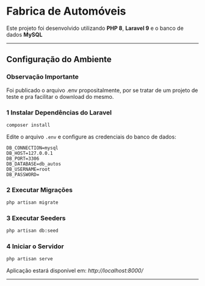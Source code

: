 # Fabrica de Automóveis

Este projeto foi desenvolvido utilizando **PHP 8**, **Laravel 9** e o banco de dados **MySQL**

---

## Configuração do Ambiente

### **Observação Importante**
Foi publicado o arquivo .env propositalmente, por se tratar de um projeto de teste e pra facilitar o download do mesmo.

### 1 Instalar Dependências do Laravel

```bash
composer install
```

Edite o arquivo `.env` e configure as credenciais do banco de dados:

```
DB_CONNECTION=mysql
DB_HOST=127.0.0.1
DB_PORT=3306
DB_DATABASE=db_autos
DB_USERNAME=root
DB_PASSWORD=
```

### 2 Executar Migrações

```bash
php artisan migrate
```

### 3 Executar Seeders

```bash
php artisan db:seed
```

### 4 Iniciar o Servidor

```bash
php artisan serve
```

Aplicação estará disponível em: *http://localhost:8000/*

---

